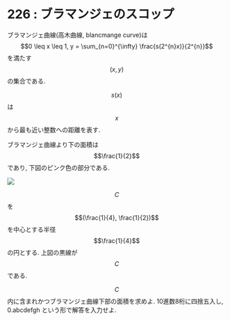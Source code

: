 # 226 : ブラマンジェのスコップ

ブラマンジェ曲線(高木曲線, blancmange curve)は $$0 \leq x \leq 1, y = \sum_{n=0}^{\infty} \frac{s(2^{n}x)}{2^{n}}$$ を満たす $$(x,y)$$ の集合である.

$$s(x)$$ は $$x$$ から最も近い整数への距離を表す.

ブラマンジェ曲線より下の面積は $$\frac{1}{2}$$ であり, 下図のピンク色の部分である.

![](https://projecteuler.net/project/images/p226\_scoop2.gif)

$$C$$ を $$(\frac{1}{4}, \frac{1}{2})$$ を中心とする半径 $$\frac{1}{4}$$ の円とする. 上図の黒線が $$C$$ である.

$$C$$ 内に含まれかつブラマンジェ曲線下部の面積を求めよ. 10進数8桁に四捨五入し, 0.abcdefgh という形で解答を入力せよ.
